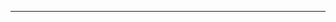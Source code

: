<!--
CO_OP_TRANSLATOR_METADATA:
{
  "original_hash": "661bbc8e2592ebbb96aa84b1462f5755",
  "translation_date": "2025-08-28T19:54:47+00:00",
  "source_file": "03-CoreGenerativeAITechniques/README.md",
  "language_code": "tw"
}
-->


---


